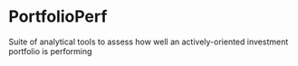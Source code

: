 # PortfolioPerf
Suite of analytical tools to assess how well an actively-oriented investment portfolio is performing
